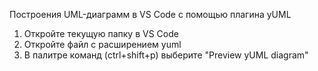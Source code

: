 Построения UML-диаграмм в VS Code с помощью плагина yUML

1. Откройте текущую папку в VS Code
2. Откройте файл c расширением yuml
3. В палитре команд (ctrl+shift+p) выберите "Preview yUML diagram"